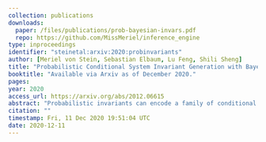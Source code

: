 ```yaml
---
collection: publications
downloads:
  paper: /files/publications/prob-bayesian-invars.pdf
  repo: https://github.com/MissMeriel/inference_engine
type: inproceedings
identifier: "steinetal:arxiv:2020:probinvariants"
author: [Meriel von Stein, Sebastian Elbaum, Lu Feng, Shili Sheng]
title: "Probabilistic Conditional System Invariant Generation with Bayesian Inference"
booktitle: "Available via Arxiv as of December 2020."
pages: 
year: 2020
access_url: https://arxiv.org/abs/2012.06615
abstract: "Probabilistic invariants can encode a family of conditional patterns, are generated using Bayesian inference to leverage observed trace data against priors gleaned from previous experience and expert knowledge, and are ranked based on their surprise value and information content. Our studies on two semi-autonomous mobile robotic systems show how the proposed approach is able to generate valuable and previously hidden stateful invariants."
citation: ""
timestamp: Fri, 11 Dec 2020 19:51:04 UTC
date: 2020-12-11
---
```

